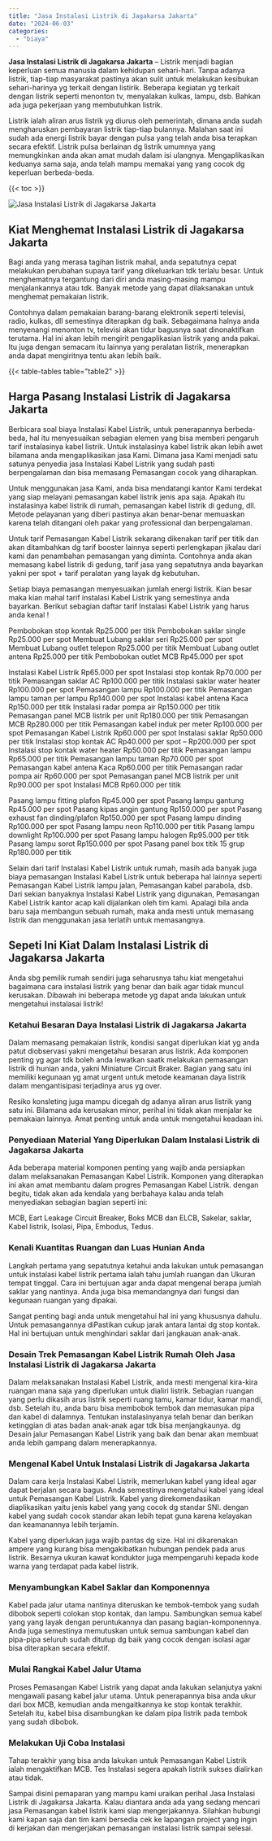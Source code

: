 ```yaml
---
title: "Jasa Instalasi Listrik di Jagakarsa Jakarta"
date: "2024-06-03"
categories: 
  - "biaya"
---
```


**Jasa Instalasi Listrik di Jagakarsa Jakarta** – Listrik menjadi bagian keperluan semua manusia dalam kehidupan sehari-hari. Tanpa adanya listrik, tiap-tiap masyarakat pastinya akan sulit untuk melakukan kesibukan sehari-harinya yg terkait dengan listirik. Beberapa kegiatan yg terkait dengan listrik seperti menonton tv, menyalakan kulkas, lampu, dsb. Bahkan ada juga pekerjaan yang membutuhkan listrik.

Listrik ialah aliran arus listrik yg diurus oleh pemerintah, dimana anda sudah mengharuskan pembayaran listrik tiap-tiap bulannya. Malahan saat ini sudah ada energi listrik bayar dengan pulsa yang telah anda bisa terapkan secara efektif. Listrik pulsa berlainan dg listrik umumnya yang memungkinkan anda akan amat mudah dalam isi ulangnya. Mengaplikasikan keduanya sama saja, anda telah mampu memakai yang yang cocok dg keperluan berbeda-beda.

{{< toc >}}

![Jasa Instalasi Listrik di Jagakarsa Jakarta](/images/instalasi-listrik-murah44.png)

## Kiat Menghemat Instalasi Listrik di Jagakarsa Jakarta

Bagi anda yang merasa tagihan listrik mahal, anda sepatutnya cepat melakukan perubahan supaya tarif yang dikeluarkan tdk terlalu besar. Untuk menghematnya tergantung dari diri anda masing-masing mampu menjalankannya atau tdk. Banyak metode yang dapat dilaksanakan untuk menghemat pemakaian listrik.

Contohnya dalam pemakaian barang-barang elektronik seperti televisi, radio, kulkas, dll semestinya diterapkan dg baik. Sebagaimana halnya anda menyenangi menonton tv, televisi akan tidur bagusnya saat dinonaktifkan terutama. Hal ini akan lebih mengirit pengaplikasian listrik yang anda pakai. Itu juga dengan semacam itu lainnya yang peralatan listrik, menerapkan anda dapat mengiritnya tentu akan lebih baik.

{{< table-tables table="table2" >}}

## Harga Pasang Instalasi Listrik di Jagakarsa Jakarta

Berbicara soal biaya Instalasi Kabel Listrik, untuk penerapannya berbeda-beda, hal itu menyesuaikan sebagian elemen yang bisa memberi pengaruh tarif instalasinya kabel listrik. Untuk instalasinya kabel listrik akan lebih awet bilamana anda mengaplikasikan jasa Kami. Dimana jasa Kami menjadi satu satunya penyedia jasa Instalasi Kabel Listrik yang sudah pasti berpengalaman dan bisa memasang Pemasangan cocok yang diharapkan.

Untuk menggunakan jasa Kami, anda bisa mendatangi kantor Kami terdekat yang siap melayani pemasangan kabel listrik jenis apa saja. Apakah itu instalasinya kabel listrik di rumah, pemasangan kabel listrik di gedung, dll. Metode pelayanan yang diberi pastinya akan benar-benar memuaskan karena telah ditangani oleh pakar yang professional dan berpengalaman.

Untuk tarif Pemasangan Kabel Listrik sekarang dikenakan tarif per titik dan akan ditambahkan dg tarif booster lainnya seperti perlengkapan jikalau dari kami dan penambahan pemasangan yang diminta. Contohnya anda akan memasang kabel listrik di gedung, tarif jasa yang sepatutnya anda bayarkan yakni per spot + tarif peralatan yang layak dg kebutuhan.

Setiap biaya pemasangan menyesuaikan jumlah energi listrik. Kian besar maka kian mahal tarif instalasi Kabel Listrik yang semestinya anda bayarkan. Berikut sebagian daftar tarif Instalasi Kabel Listrik yang harus anda kenal !

Pembobokan stop kontak Rp25.000 per titik Pembobokan saklar single Rp25.000 per spot Membuat Lubang saklar seri Rp25.000 per spot Membuat Lubang outlet telepon Rp25.000 per titik Membuat Lubang outlet antena Rp25.000 per titik Pembobokan outlet MCB Rp45.000 per spot

Instalasi Kabel Listrik Rp65.000 per spot Instalasi stop kontak Rp70.000 per titik Pemasangan saklar AC Rp100.000 per titik Instalasi saklar water heater Rp100.000 per spot Pemasangan lampu Rp100.000 per titik Pemasangan lampu taman per lampu Rp140.000 per spot Instalasi kabel antena Kaca Rp150.000 per titik Instalasi radar pompa air Rp150.000 per titik Pemasangan panel MCB listrik per unit Rp180.000 per titik Pemasangan MCB Rp280.000 per titik Pemasangan kabel induk per meter Rp100.000 per spot Pemasangan Kabel Listrik Rp60.000 per spot Instalasi saklar Rp50.000 per titik Instalasi stop kontak AC Rp40.000 per spot – Rp200.000 per spot Instalasi stop kontak water heater Rp50.000 per titik Pemasangan lampu Rp65.000 per titik Pemasangan lampu taman Rp70.000 per spot Pemasangan kabel antena Kaca Rp60.000 per titik Pemasangan radar pompa air Rp60.000 per spot Pemasangan panel MCB listrik per unit Rp90.000 per spot Instalasi MCB Rp60.000 per titik

Pasang lampu fitting plafon Rp45.000 per spot Pasang lampu gantung Rp45.000 per spot Pasang kipas angin gantung Rp150.000 per spot Pasang exhaust fan dinding/plafon Rp150.000 per spot Pasang lampu dinding Rp100.000 per spot Pasang lampu neon Rp110.000 per titik Pasang lampu downlight Rp100.000 per spot Pasang lampu halogen Rp95.000 per titik Pasang lampu sorot Rp150.000 per spot Pasang panel box titik 15 grup Rp180.000 per titik

Selain dari tarif Instalasi Kabel Listrik untuk rumah, masih ada banyak juga biaya pemasangan Instalasi Kabel Listrik untuk beberapa hal lainnya seperti Pemasangan Kabel Listrik lampu jalan, Pemasangan kabel parabola, dsb. Dari sekian banyaknya Instalasi Kabel Listrik yang digunakan, Pemasangan Kabel Listrik kantor acap kali dijalankan oleh tim kami. Apalagi bila anda baru saja membangun sebuah rumah, maka anda mesti untuk memasang listrik dan menggunakan jasa terlatih untuk memasangnya.

## Sepeti Ini Kiat Dalam Instalasi Listrik di Jagakarsa Jakarta


Anda sbg pemilik rumah sendiri juga seharusnya tahu kiat mengetahui bagaimana cara instalasi listrik yang benar dan baik agar tidak muncul kerusakan. Dibawah ini beberapa metode yg dapat anda lakukan untuk mengetahui instalasai listrik!

### Ketahui Besaran Daya Instalasi Listrik di Jagakarsa Jakarta

Dalam memasang pemakaian listrik, kondisi sangat diperlukan kiat yg anda patut diobservasi yakni mengetahui besaran arus listrik. Ada komponen penting yg agar tdk boleh anda lewatkan saatk melakukan pemasangan listrik di hunian anda, yakni Miniature Circuit Braker. Bagian yang satu ini memiliki kegunaan yg amat urgent untuk metode keamanan daya listrik dalam mengantisipasi terjadinya arus yg over.

Resiko konsleting juga mampu dicegah dg adanya aliran arus listrik yang satu ini. Bilamana ada kerusakan minor, perihal ini tidak akan menjalar ke pemakaian lainnya. Amat penting untuk anda untuk mengetahui keadaan ini.

### Penyediaan Material Yang Diperlukan Dalam Instalasi Listrik di Jagakarsa Jakarta

Ada beberapa material komponen penting yang wajib anda persiapkan dalam melaksanakan Pemasangan Kabel Listrik. Komponen yang diterapkan ini akan amat membantu dalam progres Pemasangan Kabel Listrik. dengan begitu, tidak akan ada kendala yang berbahaya kalau anda telah menyediakan sebagian bagian seperti ini:

MCB, Eart Leakage Circuit Breaker, Boks MCB dan ELCB, Sakelar, saklar, Kabel listrik, Isolasi, Pipa, Embodus, Tedus.

### Kenali Kuantitas Ruangan dan Luas Hunian Anda

Langkah pertama yang sepatutnya ketahui anda lakukan untuk pemasangan untuk instalasi kabel listrik pertama ialah tahu jumlah ruangan dan Ukuran tempat tinggal. Cara ini bertujuan agar anda dapat mengenal berapa jumlah saklar yang nantinya. Anda juga bisa memandangnya dari fungsi dan kegunaan ruangan yang dipakai.

Sangat penting bagi anda untuk mengetahui hal ini yang khususnya dahulu. Untuk pemasangannya diPastikan cukup jarak antara lantai dg stop kontak. Hal ini bertujuan untuk menghindari saklar dari jangkauan anak-anak.

### Desain Trek Pemasangan Kabel Listrik Rumah Oleh Jasa Instalasi Listrik di Jagakarsa Jakarta

Dalam melaksanakan Instalasi Kabel Listrik, anda mesti mengenal kira-kira ruangan mana saja yang diperlukan untuk dialiri listrik. Sebagian ruangan yang perlu dikasih arus listrik seperti ruang tamu, kamar tidur, kamar mandi, dsb. Setelah itu, anda baru bisa membobok tembok dan memasukan pipa dan kabel di dalamnya. Tentukan instalasinyanya telah benar dan berikan ketinggian di atas badan anak-anak agar tdk bisa menjangkaunya. dg Desain jalur Pemasangan Kabel Listrik yang baik dan benar akan membuat anda lebih gampang dalam menerapkannya.

### Mengenal Kabel Untuk Instalasi Listrik di Jagakarsa Jakarta

Dalam cara kerja Instalasi Kabel Listrik, memerlukan kabel yang ideal agar dapat berjalan secara bagus. Anda semestinya mengetahui kabel yang ideal untuk Pemasangan Kabel Listrik. Kabel yang direkomendasikan diaplikasikan yaitu jenis kabel yang yang cocok dg standar SNI. dengan kabel yang sudah cocok standar akan lebih tepat guna karena kelayakan dan keamanannya lebih terjamin.

Kabel yang diperlukan juga wajib pantas dg size. Hal ini dikarenakan ampere yang kurang bisa mengakibatkan hubungan pendek pada arus listrik. Besarnya ukuran kawat konduktor juga mempengaruhi kepada kode warna yang terdapat pada kabel listrik.

### Menyambungkan Kabel Saklar dan Komponennya

Kabel pada jalur utama nantinya diteruskan ke tembok-tembok yang sudah dibobok seperti colokan stop kontak, dan lampu. Sambungkan semua kabel yang yang layak dengan peruntukannya dan pasang bagian-komponennya. Anda juga semestinya memutuskan untuk semua sambungan kabel dan pipa-pipa seluruh sudah ditutup dg baik yang cocok dengan isolasi agar bisa diterapkan secara efektif.

### Mulai Rangkai Kabel Jalur Utama

Proses Pemasangan Kabel Listrik yang dapat anda lakukan selanjutya yakni mengawali pasang kabel jalur utama. Untuk penerapannya bisa anda ukur dari box MCB, kemudian anda mengaitkannya ke stop kontak terakhir. Setelah itu, kabel bisa disambungkan ke dalam pipa listrik pada tembok yang sudah dibobok.

### Melakukan Uji Coba Instalasi

Tahap terakhir yang bisa anda lakukan untuk Pemasangan Kabel Listrik ialah mengaktifkan MCB. Tes Instalasi segera apakah listrik sukses dialirkan atau tidak.

Sampai disini pemaparan yang mampu kami uraikan perihal Jasa Instalasi Listrik di Jagakarsa Jakarta. Kalau diantara anda ada yang sedang mencari jasa Pemasangan kabel listrik kami siap mengerjakannya. Silahkan hubungi kami kapan saja dan tim kami bersedia cek ke lapangan project yang ingin di kerjakan dan mengerjakan pemasangan instalasi listrik sampai selesai.
